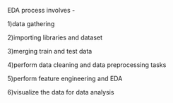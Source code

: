 EDA process involves - 

1)data gathering

2)importing libraries and dataset

3)merging train and test data

4)perform data cleaning and data preprocessing tasks

5)perform feature engineering and EDA

6)visualize the data for data analysis
